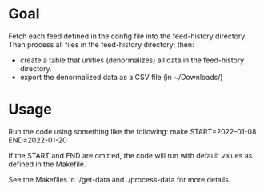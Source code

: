 # Goal
Fetch each feed defined in the config file into the feed-history directory.
Then process all files in the feed-history directory; then:
- create a table that unifies (denormalizes) all data in the feed-history directory.
- export the denormalized data as a CSV file (in ~/Downloads/)

# Usage
Run the code using something like the following:
make START=2022-01-08 END=2022-01-20

If the START and END are omitted, the code will run with default values
as defined in the Makefile.

See the Makefiles in ./get-data and ./process-data for more details.


